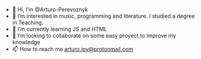 - 👋 Hi, I’m @Arturo-Perevoznyk
- 👀 I’m interested in music, programming and literature. I studied a degree in Teaching.
- 🌱 I’m currently learning JS and HTML
- 💞️ I’m looking to collaborate on some easy proyect to improve my knowledge
- 📫 How to reach me arturo.ipv@protonmail.com

<!---
Arturo-Perevoznyk/Arturo-Perevoznyk is a ✨ special ✨ repository because its `README.md` (this file) appears on your GitHub profile.
You can click the Preview link to take a look at your changes.
--->
